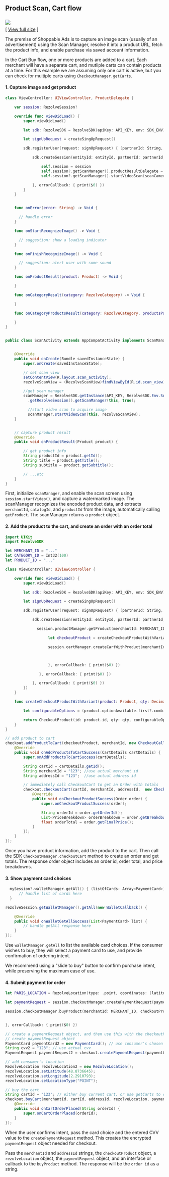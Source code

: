 

## Product Scan, Cart flow



<img src="images/ShoppableAdFlowInstantBuy.png" style="margin:6px 0;"><br/>[ <a href="images/ShoppableAdFlowInstantBuy.png">View full size</a> ]



The premise of Shoppable Ads is to capture an image scan (usually of an advertisement) using the Scan Manager, resolve it into a product URL, fetch the product info, and enable purchase via saved account information.

In the Cart Buy flow, one or more products are added to a cart. Each merchant will have a separate cart, and mutliple carts can contain products at a time. For this example we are assuming only one cart is active, but you can check for multiple carts using `CheckoutManager.getCarts`.



#### 1. Capture image and get product

```swift
class ViewController: UIViewController, ProductDelegate {

    var session: RezolveSession?

    override func viewDidLoad() {
        super.viewDidLoad()

        let sdk: RezolveSDK = RezolveSDK(apiKey: API_KEY, env: SDK_ENV)

        let signUpRequest = createSingUpRequest()

        sdk.registerUser(request: signUpRequest) { (partnerId: String, entityId: String) in

            sdk.createSession(entityId: entityId, partnerId: partnerId, device: signUpRequest.device, callback: { (session: RezolveSession) in

                self.session = session
                self.session?.getScanManager().productResultDelegate = self
                self.session?.getScanManager().startVideoScan(scanCameraView: self.view as! ScanCameraView)

            }, errorCallback: { print($0) })
        }
    }


    func onError(error: String) -> Void {

      // handle error
    }

    func onStartRecognizeImage() -> Void {

      // suggestion: show a loading indicator
    }

    func onFinishRecognizeImage() -> Void {

      // suggestion: alert user with some sound
    }

    func onProductResult(product: Product) -> Void {

    }

    func onCategoryResult(category: RezolveCategory) -> Void {

    }

    func onCategoryProductsResult(category: RezolveCategory, productsPage: PageResult<DisplayProduct>) -> Void {

    }
}

```

```java

public class ScanActivity extends AppCompatActivity implements ScanManagerInterface, View.OnClickListener {


    @Override
    public void onCreate(Bundle savedInstanceState) {
        super.onCreate(savedInstanceState);

        // set scan view
        setContentView(R.layout.scan_activity);
        rezolveScanView = (RezolveScanView)findViewById(R.id.scan_view);

        //get scan manager
        scanManager = RezolveSDK.getInstance(API_KEY, RezolveSDK.Env.SANDBOX)
          .getRezolveSession().getScanManager(this, true);

          //start video scan to acquire image
          scanManager.startVideoScan(this, rezolveScanView);
    }


	// capture product result
    @Override
    public void onProductResult(Product product) {

        // get product info
        String productId = product.getId();
        String title = product.getTitle();
        String subtitle = product.getSubtitle();

        // ...etc
    }
}

```

First, initialize `scanManager`, and enable the scan screen using `session.startVideo()`, and capture a watermarked image. The scanManager recognizes the encoded product data, and extracts `merchantId`, `catalogId`, and `productId` from the image, automatically calling `getProduct`. The scanManager returns a `product` object.





#### 2. Add the product to the cart, and create an order with an order total



```swift
import UIKit
import RezolveSDK

let MERCHANT_ID = "..."
let CATEGORY_ID = Int32(100)
let PRODUCT_ID = "..."

class ViewController: UIViewController {

    override func viewDidLoad() {
        super.viewDidLoad()

        let sdk: RezolveSDK = RezolveSDK(apiKey: API_KEY, env: SDK_ENV)

        let signUpRequest = createSingUpRequest()

        sdk.registerUser(request: signUpRequest) { (partnerId: String, entityId: String) in

            sdk.createSession(entityId: entityId, partnerId: partnerId, device: signUpRequest.device, callback: { (session: RezolveSession) in

              session.productManager.getProduct(merchantId: MERCHANT_ID, categoryId: CATEGORY_ID, productId: PRODUCT_ID, callback: { (remoteProduct: Product) in

                   let checkoutProduct = createCheckoutProductWithVariant(product: remoteProduct)

                   session.cartManager.createCartWithProduct(merchantId: MERCHANT_ID, product: checkoutProduct, callback: { cartDetails in



                   }, errorCallback: { print($0) })

               }, errorCallback: { print($0) })

            }, errorCallback: { print($0) })
        })
    }

    func createCheckoutProductWithVariant(product: Product, qty: Decimal = 1.0 ) -> CheckoutProduct {

        let configurableOptions = (product.optionAvailable.first?.combination.map { $0.configurableOption() })!

        return CheckoutProduct(id: product.id, qty: qty, configurableOptions: configurableOptions, customOptions: [])
    }
}
```
```java
// add product to cart
checkout.addProductToCart(checkoutProduct, merchantId, new CheckoutCallback() {
    @Override
    public void onAddProductsToCartSuccess(CartDetails cartDetails) {
        super.onAddProductsToCartSuccess(cartDetails);

        String cartId = cartDetails.getId();
        String merchantId = "123"; //use actual merchant id
        String addressId = "123";  //use actual address id

        // immediately call CheckoutCart to get an Order with totals
        checkout.checkoutCart(cartId, merchantId, addressId,  new CheckoutCallback() {
            @Override
            public void onCheckoutProductSuccess(Order order) {
                super.onCheckoutProductSuccess(order);

                String orderId = order.getOrderId();
                List<PriceBreakdown> orderBreakdown = order.getBreakdowns();
                float orderTotal = order.getFinalPrice();
            }
        });
    }
});
```



Once you have product information, add the product to the cart. Then call the SDK `CheckoutManager.checkoutCart` method to create an order and get totals.  The response order object includes an order id, order total, and price breakdowns.



#### 3. Show payment card choices

```swift
  mySession?.walletManager.getAll() { (listOfCards: Array<PaymentCard>) in
      // handle list of cards here
  }
```
```java
rezolveSession.getWalletManager().getAll(new WalletCallback() {

    @Override
    public void onWalletGetAllSuccess(List<PaymentCard> list) {
        // handle getAll response here
    }
});

```

Use `walletManager.getAll` to list the available card choices. If the consumer wishes to buy, they will select a payment card to use, and provide confirmation of ordering intent.

We recommend using a "slide to buy" button to confirm purchase intent, while preserving the maximum ease of use.



#### 4. Submit payment for order

```swift
let PARIS_LOCATION = RezolveLocation(type: .point, coordinates: (latitude: 48.8736645, longitude: 2.2910793))

let paymentRequest = session.checkoutManager.createPaymentRequest(paymentCard: remoteCard, cvv: CVV)

session.checkoutManager.buyProduct(merchantId: MERCHANT_ID, checkoutProduct: checkoutProduct, address: remoteAddress, paymentRequest: paymentRequest, location: PARIS_LOCATION, callback: { (order: CheckoutOrder) in


}, errorCallback: { print($0) })
```
```java
// create a paymentRequest object, and then use this with the checkoutProduct object and rezolveLocation object to purchase the item.
// create paymentRequest object
PaymentCard paymentCard2 = new PaymentCard(); // use consumer's chosen payment card from step 3
String cvv2 = "123"; // use actual cvv
PaymentRequest paymentRequest2 = checkout.createPaymentRequest(paymentCard,cvv);

// add consumer's location
RezolveLocation rezolveLocation2 = new RezolveLocation();
rezolveLocation.setLatitude(48.8736645);
rezolveLocation.setLongitude(2.2910793);
rezolveLocation.setLocationType("POINT");

// buy the cart
String cartId = "123"; // either buy current cart, or use getCarts to choose a cart
checkout.buyCart(merchantId, cartId, addressId, rezolveLocation, paymentRequest,  new CheckoutCallback() {
    @Override
    public void onCartOrderPlaced(String orderId) {
        super.onCartOrderPlaced(orderId);
    }
});
```



When the user confirms intent, pass the card choice and the entered CVV value to the `createPaymentRequest` method. This creates the encrypted `paymentRequest` object needed for checkout.

Pass the `merchantId` and `addressId` strings, the `checkoutProduct` object, a `rezolveLocation` object, the `paymentRequest` object, and an interface or callback to the `buyProduct` method. The response will be the `order id` as a string.












